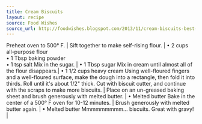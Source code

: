 ```yaml
---
title: Cream Biscuits
layout: recipe
source: Food Wishes
source_url: http://foodwishes.blogspot.com/2013/11/cream-biscuits-best-biscuit-to-risk-it.html?m=1
---
```


Preheat oven to 500° F. |
Sift together to make self-rising flour. | &bull; 2 cups all-purpose flour <br> &bull; 1 Tbsp baking powder <br> &bull; 1 tsp salt
Mix in the sugar. | &bull; 1 Tbsp sugar
Mix in cream until almost all of the flour disappears.| &bull; 1 1/2 cups heavy cream
Using well-floured fingers and a well-floured surface, make the dough into a rectangle, then fold it into thirds. Roll until it's about 1/2" thick. Cut with biscuit cutter, and continue with the scraps to make more biscuits. |
Place on an un-greased baking sheet and brush generously with melted butter. | &bull; Melted butter
Bake in the center of a 500° F oven for 10-12 minutes. |
Brush generously with melted butter again. | &bull; Melted butter
Mmmmmmmmm... biscuits. Great with gravy! |

